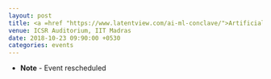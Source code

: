 ```yaml
---
layout: post
title: <a =href "https://www.latentview.com/ai-ml-conclave/">Artificial Intelligence & Machine Learning Conclave</a>
venue: ICSR Auditorium, IIT Madras
date: 2018-10-23 09:90:00 +0530
categories: events
---
```

<ul class="mb-5" >
        <li><b>Note</b> - Event rescheduled

